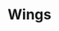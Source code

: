 ---
title: Wings
date: 
draft: false

# descripcion
description : Alitas centro microcubic

materials: Plata 925

color: Plateado

dimensions: 1,3 cm

code: 01-03-0246

type: "Aros"

categories: []

price: $3.140,00

price_eftvo: $2.670,00

# Images
# first image will be shown in the product page
images:
  # - image: "images/path_to_image"
  # La ubicacion de las imagenes es imagenes/Aros/Aros.Microcubic/01-03-0246-wings
  - image: "./images/aros/microcubic/01-03-0246-alitas-centro-microcubic_a.jpeg"
  - image: "./images/aros/microcubic/01-03-0246-alitas-centro-microcubic_b.jpeg"
---